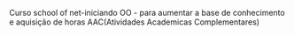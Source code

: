 Curso school of net-iniciando OO - para aumentar a base de conhecimento e aquisição de horas AAC(Atividades Academicas Complementares)
